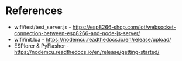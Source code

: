 # References
* wifi/test/test_server.js - https://esp8266-shop.com/iot/websocket-connection-between-esp8266-and-node-js-server/
* wifi/init.lua - https://nodemcu.readthedocs.io/en/release/upload/
* ESPlorer & PyFlasher - https://nodemcu.readthedocs.io/en/release/getting-started/ 